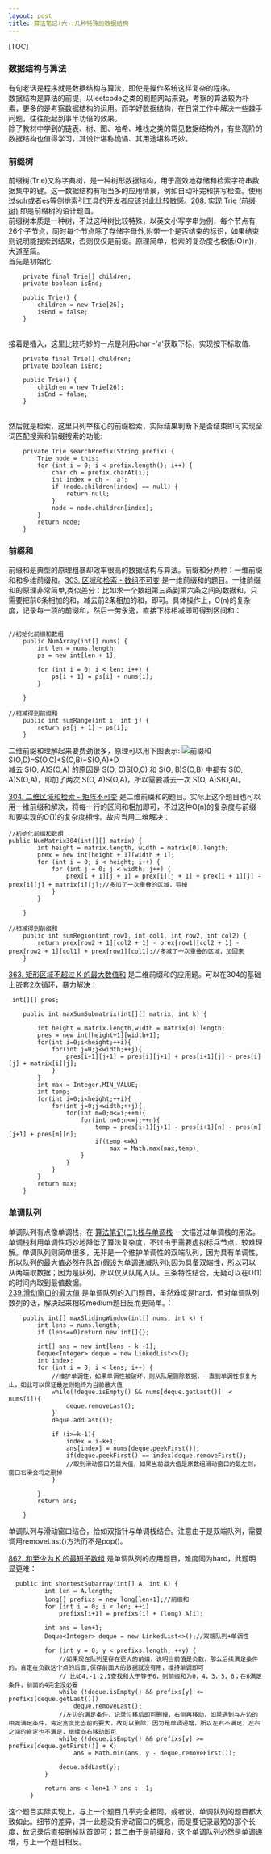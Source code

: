 ```yaml
---
layout: post
title: 算法笔记(六):几种特殊的数据结构
---
```

[TOC]

### 数据结构与算法
有句老话是程序就是数据结构与算法，即使是操作系统这样复杂的程序。<br>
数据结构是算法的前提，以leetcode之类的刷题网站来说，考察的算法较为朴素，更多的是考察数据结构的运用。而学好数据结构，在日常工作中解决一些棘手问题，往往能起到事半功倍的效果。<br>
除了教材中学到的链表、树、图、哈希、堆栈之类的常见数据结构外，有些高阶的数据结构也值得学习，其设计堪称诡谲、其用途堪称巧妙。
<br>

### 前缀树

前缀树(Trie)又称字典树，是一种树形数据结构，用于高效地存储和检索字符串数据集中的键。这一数据结构有相当多的应用情景，例如自动补完和拼写检查。使用过solr或者es等倒排索引工具的开发者应该对此比较敏感。[208. 实现 Trie (前缀树)](https://leetcode-cn.com/problems/implement-trie-prefix-tree/) 即是前缀树的设计题目。<br>
前缀树本质是一种树，不过这种树比较特殊，以英文小写字串为例，每个节点有26个子节点，同时每个节点除了存储字母外,附带一个是否结束的标识，如果结束则说明能搜索到结果，否则仅仅是前缀。原理简单，检索的复杂度也极低(O(n))，大道至简。
<br>
首先是初始化:
```
    private final Trie[] children;
    private boolean isEnd;

    public Trie() {
        children = new Trie[26];
        isEnd = false;
    }
```
<br>
接着是插入，这里比较巧妙的一点是利用char -'a'获取下标，实现按下标取值:

```
    private final Trie[] children;
    private boolean isEnd;

    public Trie() {
        children = new Trie[26];
        isEnd = false;
    }
```

<br>
然后就是检索，这里只列举核心的前缀检索，实际结果判断下是否结束即可实现全词匹配搜索和前缀搜索的功能:

```
    private Trie searchPrefix(String prefix) {
        Trie node = this;
        for (int i = 0; i < prefix.length(); i++) {
            char ch = prefix.charAt(i);
            int index = ch - 'a';
            if (node.children[index] == null) {
                return null;
            }
            node = node.children[index];
        }
        return node;
    }

```

### 前缀和
前缀和是典型的原理粗暴却效率很高的数据结构与算法。前缀和分两种：一维前缀和和多维前缀和。[303. 区域和检索 - 数组不可变](https://leetcode-cn.com/problems/range-sum-query-immutable/) 是一维前缀和的题目。一维前缀和的原理非常简单,类似差分：比如求一个数组第三条到第六条之间的数据和，只需要把前6条相加的和，减去前2条相加的和，即可。具体操作上，O(n)的复杂度，记录每一项的前缀和，然后一劳永逸，直接下标相减即可得到区间和：
```

//初始化前缀和数组
    public NumArray(int[] nums) {
        int len = nums.length;
        ps = new int[len + 1];

        for (int i = 0; i < len; i++) {
            ps[i + 1] = ps[i] + nums[i];
        }

    }

//相减得到前缀和
    public int sumRange(int i, int j) {
        return ps[j + 1] - ps[i];
    }

```

二维前缀和理解起来要费劲很多，原理可以用下图表示:
![前缀和](../assets/images/prexsum.jpeg)
<br>
S(O,D)=S(O,C)+S(O,B)−S(O,A)+D
<br>
减去 S(O, A)S(O,A) 的原因是 S(O, C)S(O,C) 和 S(O, B)S(O,B) 中都有 S(O, A)S(O,A)，即加了两次 S(O, A)S(O,A)，所以需要减去一次 S(O, A)S(O,A)。
<br>

[304. 二维区域和检索 - 矩阵不可变](https://leetcode-cn.com/problems/range-sum-query-2d-immutable/) 是二维前缀和的题目。实际上这个题目也可以用一维前缀和解决，将每一行的区间和相加即可，不过这种O(n)的复杂度与前缀和要实现的O(1)的复杂度相悖。故应当用二维解决：

```
//初始化前缀和数组
public NumMatrix304(int[][] matrix) {
        int height = matrix.length, width = matrix[0].length;
        prex = new int[height + 1][width + 1];
        for (int i = 0; i < height; i++) {
            for (int j = 0; j < width; j++) {
                prex[i + 1][j + 1] = prex[i][j + 1] + prex[i + 1][j] - prex[i][j] + matrix[i][j];//多加了一次重叠的区域，剪掉
            }
        }

    }

//相减得到前缀和
    public int sumRegion(int row1, int col1, int row2, int col2) {
        return prex[row2 + 1][col2 + 1] - prex[row1][col2 + 1] - prex[row2 + 1][col1] + prex[row1][col1];//多减了一次重叠的区域，加回来
    }

```
[363. 矩形区域不超过 K 的最大数值和](https://leetcode-cn.com/problems/max-sum-of-rectangle-no-larger-than-k/) 是二维前缀和的应用题。可以在304的基础上嵌套2次循环，暴力解决：
```
 int[][] pres;

    public int maxSumSubmatrix(int[][] matrix, int k) {

        int height = matrix.length,width = matrix[0].length;
        pres = new int[height+1][width+1];
        for(int i=0;i<height;++i){
            for(int j=0;j<width;++j){
                pres[i+1][j+1] = pres[i][j+1] + pres[i+1][j] - pres[i][j] + matrix[i][j];
            }
        }
        int max = Integer.MIN_VALUE;
        int temp;
        for(int i=0;i<height;++i){
            for(int j=0;j<width;++j){
                for(int m=0;m<=i;++m){
                    for(int n=0;n<=j;++n){
                        temp = pres[i+1][j+1] - pres[i+1][n] - pres[m][j+1] + pres[m][n];
                        if(temp <=k)
                            max = Math.max(max,temp);
                    }
                }
            }
        }
        return max;
    }

```

### 单调队列
单调队列有点像单调栈，在 [算法笔记(二):栈与单调栈](https://rongjoker.github.io/2020/algorithem2stack/) 一文描述过单调栈的用法。单调栈利用单调性巧妙地降低了算法复杂度，不过由于需要虚拟标兵节点，较难理解。单调队列则简单很多，无非是一个维护单调性的双端队列，因为具有单调性，所以队列的最大值必然在队首(假设为单调递减队列);因为具备双端性，所以可以从两端取数据；因为是队列，所以仅从队尾入队。三条特性结合，无疑可以在O(1)的时间内取到最值数据。<br>
[239.滑动窗口的最大值](https://leetcode-cn.com/problems/sliding-window-maximum/) 是单调队列的入门题目，虽然难度是hard，但对单调队列数列的话，解决起来相较medium题目反而更简单。：
```
    public int[] maxSlidingWindow(int[] nums, int k) {
        int lens = nums.length;
        if (lens==0)return new int[]{};

        int[] ans = new int[lens - k +1];
        Deque<Integer> deque = new LinkedList<>();
        int index;
        for (int i = 0; i < lens; i++) {
            //维护单调性，如果单调性被破坏，则从队尾删除数据，一直到单调性恢复为止，如此可以保证最左则始终为当前最大值
            while(!deque.isEmpty() && nums[deque.getLast()]  < nums[i]){
                deque.removeLast();
            }
            deque.addLast(i);

            if (i>=k-1){
                index = i-k+1;
                ans[index] = nums[deque.peekFirst()];
                if(deque.peekFirst() == index)deque.removeFirst();
                //取到滑动窗口的最大值，如果当前最大值是原数组滑动窗口的最左则，窗口右滑会将之删掉
            }

        }
        return ans;

    }

```
单调队列与滑动窗口结合，恰如双指针与单调栈结合。注意由于是双端队列，需要调用removeLast()方法而不是pop()。
<br>

[862. 和至少为 K 的最短子数组](https://leetcode-cn.com/problems/shortest-subarray-with-sum-at-least-k/) 是单调队列的应用题目，难度同为hard，此题明显更难：
```
  public int shortestSubarray(int[] A, int K) {
          int len = A.length;
          long[] prefixs = new long[len+1];//前缀和
          for (int i = 0; i < len; ++i)
              prefixs[i+1] = prefixs[i] + (long) A[i];
  
          int ans = len+1;
          Deque<Integer> deque = new LinkedList<>();//双端队列+单调性
  
          for (int y = 0; y < prefixs.length; ++y) {
              //如果现在队列里存在更大的前缀，说明当前值是负数，那么后续满足条件的，肯定在负数这个点的后面,保存前面大的数据就没有用，维持单调即可
              // 比如4,-1,2,1查找和大于等于6，则前缀和为0，4，3，5，6；在6满足条件，前面的4完全没必要
              while (!deque.isEmpty() && prefixs[y] <= prefixs[deque.getLast()])
                  deque.removeLast();
              //左边的满足条件，记录位移后即可删掉，右侧再移动，如果遇到与左边的相减满足条件，肯定宽度比当前的要大，故可以删除，因为是单调递增，所以左右不满足，左右之间的肯定也不满足，继续向右移动即可
              while (!deque.isEmpty() && prefixs[y] >= prefixs[deque.getFirst()] + K)
                  ans = Math.min(ans, y - deque.removeFirst());
  
              deque.addLast(y);
          }
  
          return ans < len+1 ? ans : -1;
      }

```
这个题目实际实现上，与上一个题目几乎完全相同。或者说，单调队列的题目都大致如此。细节的差异，其一此题没有滑动窗口的概念，而是要记录最短的那个长度，故记录后直接删掉队首即可；其二由于是前缀和，这个单调队列必然是单调递增，与上一个题目相反。
